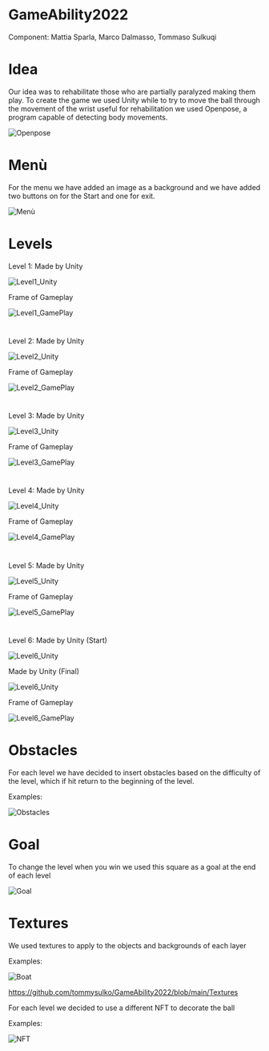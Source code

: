 # GameAbility2022

Component: Mattia Sparla, Marco Dalmasso, Tommaso Sulkuqi

# Idea

Our idea was to rehabilitate those who are partially paralyzed making them play. To create the game we used Unity while to try to move the ball through the movement of the wrist useful for rehabilitation we used Openpose, a program capable of detecting body movements.

![Openpose](https://benisnous.com/wp-content/uploads/2020/12/OpenPose-with-CUDA-101-and-cuDNN-751-for-Ubuntu-1804.jpg)

# Menù

For the menu we have added an image as a background and we have added two buttons on for the Start and one for exit.

![Menù](https://github.com/tommysulko/GameAbility2022/blob/main/Images/Startmenù.png)

# Levels
Level 1: Made by Unity

![Level1_Unity](https://github.com/tommysulko/GameAbility2022/blob/main/Images/Level1_Unity.png)

Frame of Gameplay 

![Level1_GamePlay](https://github.com/tommysulko/GameAbility2022/blob/main/Images/Level1_GamePlay.png)

#

Level 2: Made by Unity

![Level2_Unity](https://github.com/tommysulko/GameAbility2022/blob/main/Images/Level2_Unity.png)

Frame of Gameplay 

![Level2_GamePlay](https://github.com/tommysulko/GameAbility2022/blob/main/Images/Level2_GamePlay.png)

#

Level 3: Made by Unity

![Level3_Unity](https://github.com/tommysulko/GameAbility2022/blob/main/Images/Level3_Unity.png)

Frame of Gameplay 

![Level3_GamePlay](https://github.com/tommysulko/GameAbility2022/blob/main/Images/Level3_GamePlay.png)

#

Level 4: Made by Unity

![Level4_Unity](https://github.com/tommysulko/GameAbility2022/blob/main/Images/Level4_Unity.png)

Frame of Gameplay 

![Level4_GamePlay](https://github.com/tommysulko/GameAbility2022/blob/main/Images/Level4_GamePlay.png)

#

Level 5: Made by Unity

![Level5_Unity](https://github.com/tommysulko/GameAbility2022/blob/main/Images/Level5_Unity.png)

Frame of Gameplay 

![Level5_GamePlay](https://github.com/tommysulko/GameAbility2022/blob/main/Images/Level5_GamePlay.png)

#

Level 6: Made by Unity (Start)

![Level6_Unity](https://github.com/tommysulko/GameAbility2022/blob/main/Images/Level6_UnityStart.png)

Made by Unity (Final)

![Level6_Unity](https://github.com/tommysulko/GameAbility2022/blob/main/Images/Level6_UnityFinal.png)

Frame of Gameplay 

![Level6_GamePlay](https://github.com/tommysulko/GameAbility2022/blob/main/Images/Level6_GamePlay.png)

# Obstacles

For each level we have decided to insert obstacles based on the difficulty of the level, which if hit return to the beginning of the level.

Examples:

![Obstacles](https://github.com/tommysulko/GameAbility2022/blob/main/Images/palladineveBlender.png)

# Goal

To change the level when you win we used this square as a goal at the end of each level

![Goal](https://github.com/tommysulko/GameAbility2022/blob/main/Images/Goal.png)

# Textures

We used textures to apply to the objects and backgrounds of each layer

Examples:

![Boat](https://github.com/tommysulko/GameAbility2022/blob/main/Textures/barcaTexture.jpg)

https://github.com/tommysulko/GameAbility2022/blob/main/Textures

For each level we decided to use a different NFT to decorate the ball

Examples:

![NFT](https://github.com/tommysulko/GameAbility2022/blob/main/Textures/NFT_Level2.jpg)



